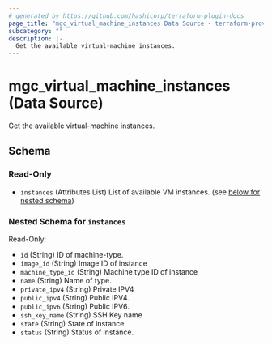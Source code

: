 ```yaml
---
# generated by https://github.com/hashicorp/terraform-plugin-docs
page_title: "mgc_virtual_machine_instances Data Source - terraform-provider-mgc"
subcategory: ""
description: |-
  Get the available virtual-machine instances.
---
```


# mgc_virtual_machine_instances (Data Source)

Get the available virtual-machine instances.



<!-- schema generated by tfplugindocs -->
## Schema

### Read-Only

- `instances` (Attributes List) List of available VM instances. (see [below for nested schema](#nestedatt--instances))

<a id="nestedatt--instances"></a>
### Nested Schema for `instances`

Read-Only:

- `id` (String) ID of machine-type.
- `image_id` (String) Image ID of instance
- `machine_type_id` (String) Machine type ID of instance
- `name` (String) Name of type.
- `private_ipv4` (String) Private IPV4
- `public_ipv4` (String) Public IPV4.
- `public_ipv6` (String) Public IPV6.
- `ssh_key_name` (String) SSH Key name
- `state` (String) State of instance
- `status` (String) Status of instance.
